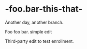 -foo.bar-this-that-
===================

Another day, another branch.

Foo foo bar.
simple edit

Third-party edit to test enrollment.
